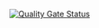 [![Quality Gate Status](https://sonarcloud.io/api/project_badges/measure?project=petrugiurca_images2&metric=alert_status&token=cd07a226702ee66c3d317bad23e70c3359928d25)](https://sonarcloud.io/summary/new_code?id=petrugiurca_images2)
